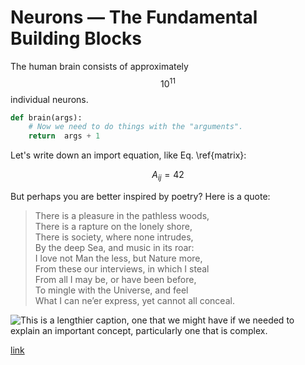 # Neurons — The Fundamental Building Blocks

The human brain consists of approximately $$10^{11}$$ individual neurons.

```python
def brain(args):
    # Now we need to do things with the "arguments". 
    return  args + 1   
```

Let's write down an import equation, like Eq. \ref{matrix}:

$$
A_{ij} = 42 \tag{1} \label{matrix}
$$

But perhaps you are better inspired by poetry? Here is a quote:

> There is a pleasure in the pathless woods,   
> There is a rapture on the lonely shore,  
> There is society, where none intrudes,  
> By the deep Sea, and music in its roar:  
> I love not Man the less, but Nature more,  
> From these our interviews, in which I steal  
> From all I may be, or have been before,  
> To mingle with the Universe, and feel  
> What I can ne’er express, yet cannot all conceal. 

![
 This is a lengthier caption, one that we might have if we needed to explain
an important concept, particularly one that is complex.
](http://wileywitch.com/wp-content/uploads/2013/02/173_neurons.jpg)

[link](http://www.nytimes.com)
